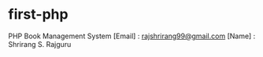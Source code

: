 # first-php
PHP Book Management System
[Email] : rajshrirang99@gmail.com
[Name] : Shrirang S. Rajguru
